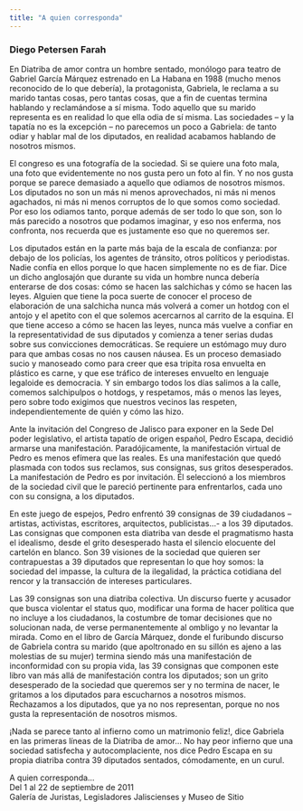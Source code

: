 ```yaml
---
title: "A quien corresponda"
---
```


### Diego Petersen Farah  


En Diatriba de amor contra un hombre sentado, monólogo para teatro de Gabriel García Márquez estrenado en La Habana en 1988 (mucho menos reconocido de lo que debería), la protagonista, Gabriela, le reclama a su marido tantas cosas, pero tantas cosas, que a fin de cuentas termina hablando y reclamándose a sí misma. Todo aquello que su marido representa es en realidad lo que ella odia de sí misma. Las sociedades – y la tapatía no es la excepción – no parecemos un poco a Gabriela: de tanto odiar y hablar mal de los diputados, en realidad acabamos hablando de nosotros mismos.  
 
El congreso es una fotografía de la sociedad. Si se quiere una foto mala, una foto que evidentemente no nos gusta pero un foto al fin. Y no nos gusta porque se parece demasiado a aquello que odiamos de nosotros mismos. Los diputados no son un más ni menos aprovechados, ni más ni menos agachados, ni más ni menos corruptos de lo que somos como sociedad. Por eso los odiamos tanto, porque además de ser todo lo que son, son lo más parecido a nosotros que podamos imaginar, y eso nos enferma, nos confronta, nos recuerda que es justamente eso que no queremos ser.  
 
Los diputados están en la parte más baja de la escala de confianza: por debajo de los policías, los agentes de tránsito, otros políticos y periodistas. Nadie confía en ellos porque lo que hacen simplemente no es de fiar. Dice un dicho anglosajón que durante su vida un hombre nunca debería enterarse de dos cosas: cómo se hacen las salchichas y cómo se hacen las leyes. Alguien que tiene la poca suerte de conocer el proceso de elaboración de una salchicha nunca más volverá a comer un hotdog con el antojo y el apetito con el que solemos acercarnos al carrito de la esquina.
El que tiene acceso a cómo se hacen las leyes, nunca más vuelve a confiar en la representatividad de sus diputados y comienza a tener serias dudas sobre sus convicciones democráticas. Se requiere un estómago muy duro para que ambas cosas no nos causen náusea. Es un proceso demasiado sucio y manoseado como para creer que esa tripita rosa envuelta en plástico es carne, y que ese tráfico de intereses envuelto en lenguaje legaloide es democracia. Y sin embargo todos los días salimos a la calle, comemos salchipulpos o hotdogs, y respetamos, más o menos las leyes, pero sobre todo exigimos que nuestros vecinos las respeten, independientemente de quién y cómo las hizo.
 
Ante la invitación del Congreso de Jalisco para exponer en la Sede Del poder legislativo, el artista tapatío de origen español, Pedro Escapa, decidió armarse una manifestación. Paradójicamente, la manifestación virtual de Pedro es menos efímera que las reales. Es una manifestación que quedó plasmada con todos sus reclamos, sus consignas, sus gritos desesperados. La manifestación de Pedro es por invitación. Él seleccionó a los miembros de la sociedad civil que le pareció pertinente para enfrentarlos, cada uno con su consigna, a los diputados.
 
En este juego de espejos, Pedro enfrentó 39 consignas de 39 ciudadanos – artistas, activistas, escritores, arquitectos, publicistas…- a los 39 diputados. Las consignas que componen esta diatriba van desde el pragmatismo hasta el idealismo, desde el grito desesperado hasta el silencio elocuente del cartelón en blanco. Son 39 visiones de la sociedad que quieren ser contrapuestas a 39 diputados que representan lo que hoy somos: la sociedad del impasse, la cultura de la ilegalidad, la práctica cotidiana del rencor y la transacción de intereses particulares.
 
Las 39 consignas son una diatriba colectiva. Un discurso fuerte y acusador que busca violentar el status quo, modificar una forma de hacer política que no incluye a los ciudadanos, la costumbre de tomar decisiones que no solucionan nada, de verse permanentemente al ombligo y no levantar la mirada.
Como en el libro de García Márquez, donde el furibundo discurso de Gabriela contra su marido (que apoltronado en su sillón es ajeno a las molestias de su mujer) termina siendo más una manifestación de inconformidad con su propia vida, las 39 consignas que componen este libro van más allá de manifestación contra los diputados; son un grito desesperado de la sociedad que queremos ser y no termina de nacer, le gritamos a los diputados para escucharnos a nosotros mismos. Rechazamos a los diputados, que ya no nos representan, porque no nos gusta la representación de nosotros mismos.
 
¡Nada se parece tanto al infierno como un matrimonio feliz!, dice Gabriela en las primeras líneas de la Diatriba de amor… No hay peor infierno que una sociedad satisfecha y autocomplaciente, nos dice Pedro Escapa en su propia diatriba contra 39 diputados sentados, cómodamente, en un curul.

A quien corresponda…  
Del 1 al 22 de septiembre de 2011  
Galería de Juristas, Legisladores Jaliscienses y Museo de Sitio
